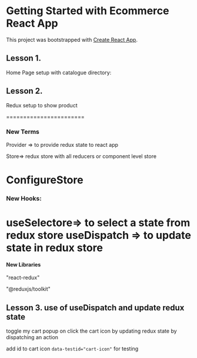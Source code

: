 # Getting Started with Ecommerce React App

This project was bootstrapped with [Create React App](https://github.com/facebook/create-react-app).

## Lesson 1.

Home Page setup with catalogue directory:

## Lesson 2. 

Redux setup to show product

=======================
### New Terms 

Provider => to provide redux state to react app

Store=> redux store with all reducers or component level store

ConfigureStore
=======================
### New Hooks:

useSelectore=> to select a state from redux store
useDispatch => to update state in redux store
=======================
#### New Libraries 
"react-redux"

"@reduxjs/toolkit"

## Lesson 3.  use of useDispatch and update redux state

toggle my cart popup on click the cart icon by updating redux state by dispatching an action

add id to cart icon  `data-testid="cart-icon"` for testing